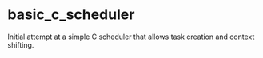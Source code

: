 # basic_c_scheduler
Initial attempt at a simple C scheduler that allows task creation and context shifting.
